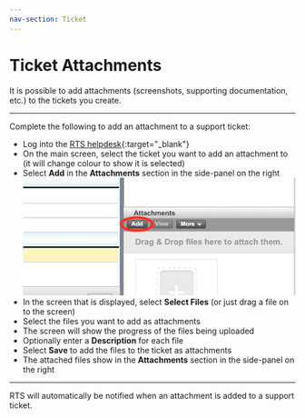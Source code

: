 ```yaml
---
nav-section: Ticket
---
```

# Ticket Attachments

It is possible to add attachments (screenshots, supporting documentation, etc.) to the tickets you create.

___
Complete the following to add an attachment to a support ticket:

- Log into the [RTS helpdesk](https://helpdesk.rts-solutions.net){:target="_blank"}
- On the main screen, select the ticket you want to add an attachment to (it will change colour to show it is selected)
- Select **Add** in the **Attachments** section in the side-panel on the right
![Add Attachment Button](/assets/images/attachment-add-button.png)
- In the screen that is displayed, select **Select Files** (or just drag a file on to the screen)
- Select the files you want to add as attachments
- The screen will show the progress of the files being uploaded
- Optionally enter a **Description** for each file
- Select **Save** to add the files to the ticket as attachments
- The attached files show in the **Attachments** section in the side-panel on the right

___
RTS will automatically be notified when an attachment is added to a support ticket.
